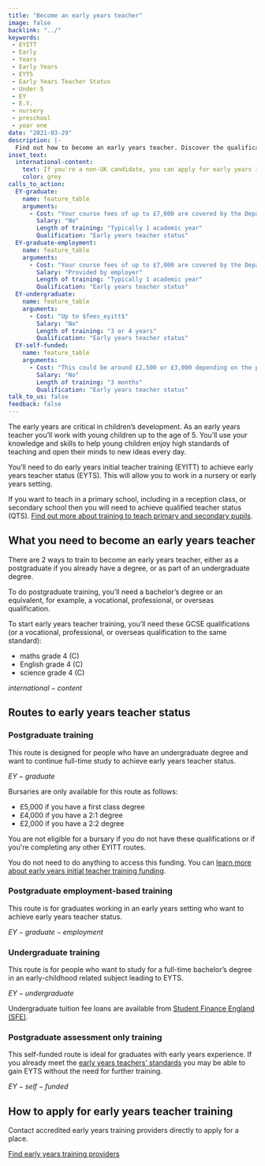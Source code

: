 ```yaml
---
title: "Become an early years teacher"
image: false
backlink: "../"
keywords:
 - EYITT
 - Early
 - Years
 - Early Years
 - EYTS
 - Early Years Teacher Status
 - Under 5
 - EY
 - E.Y.
 - nursery
 - preschool
 - year one
date: "2021-03-29"
description: |-
  Find out how to become an early years teacher. Discover the qualifications you need, the different early years teacher training routes and the cost.
inset_text:
  international-content:
    text: If you're a non-UK candidate, you can apply for early years initial teacher training, if you meet all the <a href="https://www.gov.uk/guidance/early-years-initial-teacher-training-2024-to-2025-funding-guidance#international-students">academic entry criteria and immigration permissions for non-UK candidates</a>.
    color: grey
calls_to_action:
  EY-graduate:
    name: feature_table
    arguments:
      - Cost: "Your course fees of up to £7,000 are covered by the Department for Education and are paid directly to the training provider. You do not need to do anything to access this funding."
        Salary: "No"
        Length of training: "Typically 1 academic year"
        Qualification: "Early years teacher status"
  EY-graduate-employment:
    name: feature_table
    arguments:
      - Cost: "Your course fees of up to £7,000 are covered by the Department for Education and are paid directly to the training provider. You do not need to do anything to access this funding."
        Salary: "Provided by employer"
        Length of training: "Typically 1 academic year"
        Qualification: "Early years teacher status"
  EY-undergraduate:
    name: feature_table
    arguments:
      - Cost: "Up to $fees_eyitt$"
        Salary: "No"
        Length of training: "3 or 4 years"
        Qualification: "Early years teacher status"
  EY-self-funded:
    name: feature_table
    arguments:
      - Cost: "This could be around £2,500 or £3,000 depending on the provider"
        Salary: "No"
        Length of training: "3 months"
        Qualification: "Early years teacher status"
talk_to_us: false
feedback: false
---
```


The early years are critical in children’s development. As an early years teacher you’ll work with young children up to the age of 5. You’ll use your knowledge and skills to help young children enjoy high standards of teaching and open their minds to new ideas every day.

You’ll need to do early years initial teacher training (EYITT) to achieve early years teacher status (EYTS). This will allow you to work in a nursery or early years setting.

If you want to teach in a primary school, including in a reception class, or secondary school then you will need to achieve qualified teacher status (QTS). [Find out more about training to teach primary and secondary pupils](/train-to-be-a-teacher).

## What you need to become an early years teacher

There are 2 ways to train to become an early years teacher, either as a postgraduate if you already have a degree, or as part of an undergraduate degree.

To do postgraduate training, you’ll need a bachelor’s degree or an equivalent, for example, a vocational, professional, or overseas qualification.

To start early years teacher training, you’ll need these GCSE qualifications (or a vocational, professional, or overseas qualification to the same standard):

* maths grade 4 (C)
* English grade 4 (C)
* science grade 4 (C)

$international-content$

## Routes to early years teacher status

### Postgraduate training
This route is designed for people who have an undergraduate degree and want to continue full-time study to achieve early years teacher status.

$EY-graduate$

Bursaries are only available for this route as follows:

* £5,000 if you have a first class degree
* £4,000 if you have a 2:1 degree
* £2,000 if you have a 2:2 degree

You are not eligible for a bursary if you do not have these qualifications or if you're completing any other EYITT  routes.

You do not need to do anything to access this funding. You can [learn more about early years initial teacher training funding](https://www.gov.uk/guidance/early-years-initial-teacher-training-2024-to-2025-funding-guidance).

### Postgraduate employment-based training
This route is for graduates working in an early years setting who want to achieve early years teacher status.

$EY-graduate-employment$

### Undergraduate training
This route is for people who want to study for a full-time bachelor’s degree in an early-childhood related subject leading to EYTS.

$EY-undergraduate$

Undergraduate tuition fee loans are available from [Student Finance England (SFE)](https://www.gov.uk/student-finance).

### Postgraduate assessment only training

This self-funded route is ideal for graduates with early years experience. If you already meet the [early years teachers’ standards](https://www.gov.uk/government/publications/early-years-teachers-standards) you may be able to gain EYTS without the need for further training.

$EY-self-funded$

## How to apply for early years teacher training

Contact accredited early years training providers directly to apply for a place.

<a href="https://www.gov.uk/government/publications/early-years-initial-teacher-training-itt-providers-and-school-direct-early-years-lead-organisations/early-years-initial-teacher-training-itt-providers-and-school-direct-lead-organisations" class="button">Find early years training providers</a>
